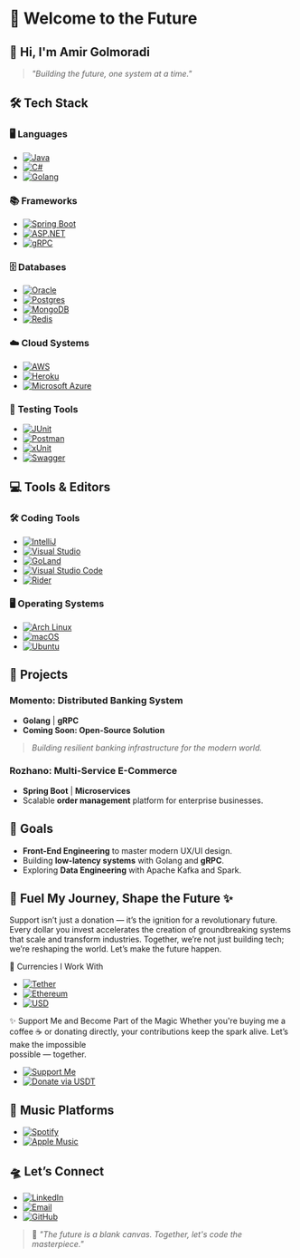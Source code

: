 # 🚀 **Welcome to the Future**  


## 👋 **Hi, I'm Amir Golmoradi**  

> *"Building the future, one system at a time."*


## 🛠️ **Tech Stack**  

### 🖥️ **Languages**  
- [![Java](https://img.shields.io/badge/Java-%23ED8B00.svg?logo=openjdk&logoColor=white)](#)  
- [![C#](https://img.shields.io/badge/C%23-%23239120.svg?logo=csharp&logoColor=white)](#)  
- [![Golang](https://img.shields.io/badge/Go-%2300ADD8.svg?logo=go&logoColor=white)](#)  

### 📚 **Frameworks**  
- [![Spring Boot](https://img.shields.io/badge/Spring%20Boot-6DB33F?logo=springboot&logoColor=fff)](#)  
- [![ASP.NET](https://img.shields.io/badge/ASP.NET%20Core-%235C2D91.svg?logo=dotnet&logoColor=white)](#)  
- [![gRPC](https://img.shields.io/badge/gRPC-%23007BFF.svg?logo=grpc&logoColor=white)](#)  

### 🗄️ **Databases**  
- [![Oracle](https://img.shields.io/badge/Oracle-F80000?logo=oracle&logoColor=fff)](#)
- [![Postgres](https://img.shields.io/badge/PostgreSQL-%23316192.svg?logo=postgresql&logoColor=white)](#)
- [![MongoDB](https://img.shields.io/badge/MongoDB-%234ea94b.svg?logo=mongodb&logoColor=white)](#)  
- [![Redis](https://img.shields.io/badge/Redis-%23DD0031.svg?logo=redis&logoColor=white)](#)  

### ☁️ **Cloud Systems**  
- [![AWS](https://img.shields.io/badge/AWS-%23FF9900.svg?logo=amazon-web-services&logoColor=white)](#)  
- [![Heroku](https://img.shields.io/badge/Heroku-430098?logo=heroku&logoColor=fff)](#)  
- [![Microsoft Azure](https://img.shields.io/badge/Microsoft%20Azure-0089D6?logo=microsoftazure&logoColor=white)](#)  

### 🧪 **Testing Tools**  
- [![JUnit](https://img.shields.io/badge/JUnit-%2325A162.svg?logo=junit5&logoColor=white)](#)  
- [![Postman](https://img.shields.io/badge/Postman-FF6C37?logo=postman&logoColor=fff)](#)  
- [![xUnit](https://img.shields.io/badge/xUnit.NET-%235C2D91.svg?logo=.net&logoColor=white)](#)
- [![Swagger](https://img.shields.io/badge/Swagger-%23F7B731?logo=swagger&logoColor=white)](#)



## 💻 **Tools & Editors**  

### 🛠️ **Coding Tools**  
- [![IntelliJ](https://img.shields.io/badge/IntelliJ%20IDEA-%23000000.svg?logo=intellij-idea&logoColor=white)](#)  
- [![Visual Studio](https://img.shields.io/badge/Visual%20Studio-%235C2D91.svg?logo=visual-studio&logoColor=white)](#)  
- [![GoLand](https://img.shields.io/badge/GoLand-%23000.svg?logo=goland&logoColor=white)](#)
- [![Visual Studio Code](https://custom-icon-badges.demolab.com/badge/Visual%20Studio%20Code-0078d7.svg?logo=vsc&logoColor=white)](#)
- [![Rider](https://img.shields.io/badge/Rider-000?logo=rider&logoColor=fff)](#)

### 🖥️ **Operating Systems**  
- [![Arch Linux](https://img.shields.io/badge/Arch%20Linux-1793D1?logo=arch-linux&logoColor=fff)](#)  
- [![macOS](https://img.shields.io/badge/macOS-000000?logo=apple&logoColor=F0F0F0)](#)
- [![Ubuntu](https://img.shields.io/badge/Ubuntu-E95420?logo=ubuntu&logoColor=white)](#)


## 🚀 **Projects**  

### **Momento: Distributed Banking System**  
- **Golang** | **gRPC**  
- **Coming Soon: Open-Source Solution**  
> *Building resilient banking infrastructure for the modern world.*  

### **Rozhano: Multi-Service E-Commerce**  
- **Spring Boot** | **Microservices**  
- Scalable **order management** platform for enterprise businesses.  


## 🎯 **Goals**  
- **Front-End Engineering** to master modern UX/UI design.  
- Building **low-latency systems** with Golang and **gRPC**.  
- Exploring **Data Engineering** with Apache Kafka and Spark.  


## 💸 **Fuel My Journey, Shape the Future** ✨

 Support isn’t just a donation — it’s the ignition for a revolutionary future. Every dollar you invest accelerates the creation of 
 groundbreaking systems that scale and transform industries. Together, we’re not just building tech; we’re reshaping the world. 
 Let’s make the future happen.

💱 Currencies I Work With
 - [![Tether](https://img.shields.io/badge/Tether-168363?&logo=tether&logoColor=white)](#)
 - [![Ethereum](https://img.shields.io/badge/Ethereum-3C3C3D?logo=ethereum&logoColor=white)](#)
 - [![USD](https://img.shields.io/badge/USD-%24-%23008080?logo=money&logoColor=white)](#)


✨ Support Me and Become Part of the Magic
   Whether you're buying me a coffee ☕ or donating directly, your contributions keep the spark alive. Let’s make the impossible    
   possible — together.

- [![Support Me](https://img.shields.io/badge/Support%20Me-Buy%20Me%20A%20Coffee-FFDD00?logo=buymeacoffee&logoColor=black)](https://www.buymeacoffee.com/amirgolmoradi)
- [![Donate via USDT](https://img.shields.io/badge/Donate%20via%20USDT-0xb0A3C0B73bA2349483680832b6758581520DdfD2-%23000000?logo=ethereum&logoColor=white)](https://etherscan.io/address/0xYourUSDTWalletAddressHere)


## 🎵 **Music Platforms**  
- [![Spotify](https://img.shields.io/badge/Spotify-1ED760.svg?logo=spotify&logoColor=white)](#)  
- [![Apple Music](https://img.shields.io/badge/Apple%20Music-FA243C?logo=apple%20music&logoColor=white)](#)  


## 🛸 **Let’s Connect**  
- [![LinkedIn](https://img.shields.io/badge/LinkedIn-%230077B5.svg?logo=linkedin&logoColor=white)](https://www.linkedin.com/in/amir-golmoradi)  
- [![Email](https://img.shields.io/badge/Email-%23D14836.svg?logo=gmail&logoColor=white)](mailto:ahgolmoradi12@gmail.com)  
- [![GitHub](https://img.shields.io/badge/GitHub-%23121011.svg?logo=github&logoColor=white)](https://github.com/Amir-Golmoradi)  


> 🚀 *"The future is a blank canvas. Together, let's code the masterpiece."*  
